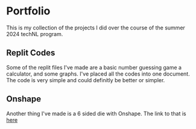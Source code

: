 # Portfolio

This is my collection of the projects I did over the course of the summer 2024 techNL program.

## Replit Codes

Some of the replit files I've made are a basic number guessing game a calculator, and some graphs. I've placed all the codes into one document. The code is very simple and could definitly be better or simpler.

## Onshape

Another thing I've made is a 6 sided die with Onshape. The link to that is [here](https://cad.onshape.com/documents/3b6a3761a6de9c01f92a192b/w/79694f91b6f7ae26bb73206a/e/c594bbc7e111e486c1c6718b?renderMode=0&uiState=669911e9d470d51ad9ff3eb8)
